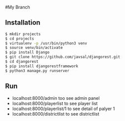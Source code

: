 #My Branch

## Installation

```bash
$ mkdir projects
$ cd projects
$ virtualenv -p /usr/bin/python3 venv
$ source venv/bin/activate
$ pip install Django
$ git clone https://github.com/javsal/djangorest.git
$ cd djangorest
$ pip install djangorestframework
$ python3 manage.py runserver

```

## Run 
* localhost:8000/admin too see admin panel
* localhost:8000/playerlist   to see player list
* localhost:8000/playerlist/1 to see detail of palyer 1
* localhost:8000/districtlist to see districtlist

